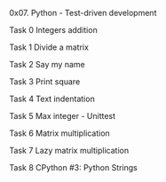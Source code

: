 0x07. Python - Test-driven development



Task 0 Integers addition



Task 1 Divide a matrix



Task 2 Say my name



Task 3 Print square



Task 4 Text indentation



Task 5 Max integer - Unittest



Task 6 Matrix multiplication



Task 7 Lazy matrix multiplication



Task 8 CPython #3: Python Strings


